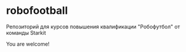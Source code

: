 # robofootball
Репозиторий для курсов повышения квалификации  "Робофутбол" от команды Starkit

You are welcome!
